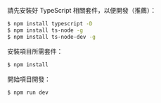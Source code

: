 請先安裝好 TypeScript 相關套件，以便開發（推薦）：
```bash
$ npm install typescript -D
$ npm install ts-node -g
$ npm install ts-node-dev -g
```
安裝項目所需套件：
```bash
$ npm install
```
開始項目開發：
```bash
$ npm run dev
```